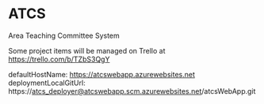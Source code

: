 # ATCS
Area Teaching Committee System

Some project items will be managed on Trello at https://trello.com/b/TZbS3QgY

defaultHostName: https://atcswebapp.azurewebsites.net
deploymentLocalGitUrl: https://atcs_deployer@atcswebapp.scm.azurewebsites.net/atcsWebApp.git
